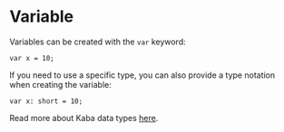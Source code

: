 # Variable

Variables can be created with the `var` keyword:

```
var x = 10;
```

If you need to use a specific type, you can also provide a type notation when creating the variable:

```
var x: short = 10;
```

Read more about Kaba data types [here](https://github.com/snaztoz/kaba/blob/main/docs/features.md#data-types).
